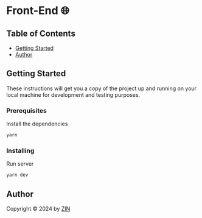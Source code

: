 # Front-End 🌐

## Table of Contents

- [Getting Started](#getting-started)
- [Author](#author)

## Getting Started

These instructions will get you a copy of the project up and running on your local machine for development and testing purposes.

### Prerequisites

Install the dependencies

```bash
yarn
```

### Installing

Run server

```bash
yarn dev
```

## Author

Copyright &copy; 2024 by [ZIN](http://www.github.com/zinitdev)